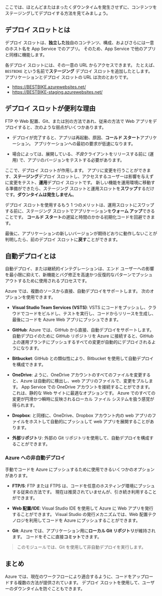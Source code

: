 ここでは、ほとんどまたはまったくダウンタイムを発生させずに、コンテンツをステージングしてデプロイする方法を見てみましょう。

## <a name="what-is-a-deployment-slot"></a>デプロイ スロットとは

デプロイ スロットは、**独立した**独自のコンテンツ、構成、およびさらには一意のホスト名を App Service でのアプリ。 そのため、App Service で他のアプリと同様に機能します。

各デプロイ スロットには、その一意の URL からアクセスできます。 たとえば、`BESTBIKE` という名前で**ステージング** デプロイ スロットを追加したとします。 アプリケーションとデプロイ スロットの URL は次のとおりです。

- https://BESTBIKE.azurewebsites.net/
- https://BESTBIKE-staging.azurewebsites.net/

## <a name="why-are-deployment-slots-useful"></a>デプロイ スロットが便利な理由

FTP や Web 配置、Git、または別の方法であれ、従来の方法で Web アプリをデプロイすると、次のような弱点がいくつかあります。

- デプロイが完了すると、アプリは再起動、原因、**コールド スタート**アプリケーション。 アプリケーションへの最初の要求が低速になります。

- 場合によっては、展開している、*不良*クライアントをリリースする前に (運用) で、アプリのバージョンをテストする必要があります。

ここで、デプロイ スロットが作用します。 アプリに変更を行うことができます、**ステージング**デプロイ スロットし、アクセスするユーザーは影響を与えずに変更をテスト、**運用**デプロイ スロットです。 新しい機能を運用環境に移動する準備ができたら、ステージング スロットと運用スロットを**スワップ**するだけです。**ダウンタイムは発生しません**。

デプロイ スロットを使用するもう 1 つのメリットは、運用スロットにスワップする前に、ステージング スロットでアプリケーションを**ウォーム アップ**できることです。 **コールド スタート**の遅延と時間のかかる初期化コードを回避できます。

最後に、アプリケーションの新しいバージョンが期待どおりに動作しないことが判明したら、前のデプロイ スロットに**戻す**ことができます。

## <a name="what-is-automated-deployment"></a>自動デプロイとは

自動デプロイ、または継続的インテグレーションは、エンド ユーザーへの影響を最小限に抑えて、新機能とバグ修正を高速かつ反復的なパターンでプッシュ アウトするために使用されるプロセスです。

Azure では、複数のソースから直接、自動デプロイをサポートします。 次のオプションを使用できます。

- **Visual Studio Team Services (VSTS)**: VSTS にコードをプッシュし、クラウドでコードをビルドし、テストを実行し、コードからリリースを生成し、最後にコードを Azure Web アプリにプッシュできます。

- **GitHub**: Azure では、GitHub から直接、自動デプロイをサポートします。 自動デプロイのために GitHub リポジトリを Azure に接続すると、GitHub 上の運用ブランチにプッシュするすべての変更が自動的にデプロイされるようになります。

- **Bitbucket**: GitHub との類似性により、Bitbucket を使用して自動デプロイを構成できます。

- **OneDrive**: ように、OneDrive アカウントのすべてのファイルを変更すると、Azure は自動的に検出し、web アプリのファイルで、変更をプルします。 App Service での OneDrive アカウントを接続することができます。 これは、静的な Web サイトに最適なオプションです。 Azure でのすべての変更が円滑かつ瞬時に反映されるローカル ファイル システムを扱う感覚が得られます。

- **Dropbox**: と同様に、OneDrive、Dropbox アカウント内の web アプリのファイルをホストして自動的にプッシュして web アプリを展開することがあります。

- **外部リポジトリ**: 外部の Git リポジトリを使用して、自動デプロイを構成することができます。

### <a name="non-automated-deployment-to-azure"></a>Azure への非自動デプロイ

手動でコードを Azure にプッシュするために使用できるいくつかのオプションがあります。

- **FTP/S**: FTP または FTPS は、コードを任意のホスティング環境にプッシュする従来の方法です。 現在は推奨されていませんが、引き続き利用することができます。

- **Web 配置/IDE**: Visual Studio IDE を使用して Azure に Web アプリを発行することができます。 Visual Studio の発行メカニズムでは、Web 配置テクノロジを利用してコードを Azure にプッシュすることができます。

- **Git**: Azure では、アプリケーション用に**ローカル Git リポジトリ**が維持されます。 コードをそこに直接**コミット**できます。

> このモジュールでは、Git を使用して非自動デプロイを実行します。

## <a name="summary"></a>まとめ

Azure では、現在のワークフローにより適合するように、コードをアップロードする複数の方法が提供されています。 デプロイ スロットを使用して、ユーザーのダウンタイムを防ぐこともできます。
